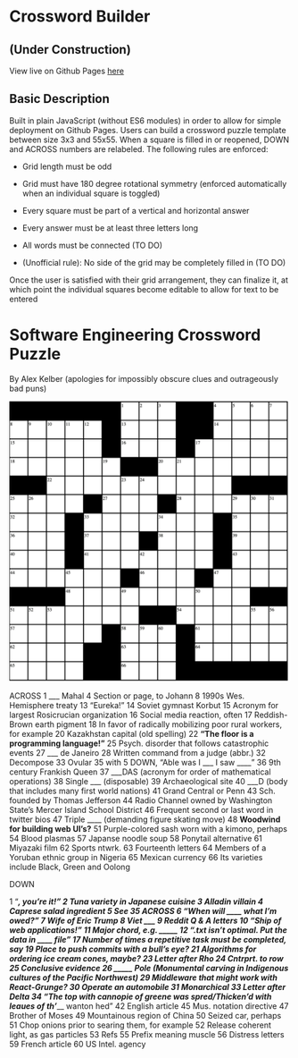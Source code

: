 # Crossword Builder 
## (Under Construction)

View live on Github Pages [here](https://zalmankelber.github.io/Crossword-Tool/)

## Basic Description

Built in plain JavaScript (without ES6 modules) in order to allow for simple deployment on Github Pages.  Users can build a crossword puzzle template between size 3x3 and 55x55.  When a square is filled in or reopened, DOWN and ACROSS numbers are relabeled.  The following rules are enforced:

* Grid length must be odd

* Grid must have 180 degree rotational symmetry (enforced automatically when an individual square is toggled)

* Every square must be part of a vertical and horizontal answer

* Every answer must be at least three letters long

* All words must be connected (TO DO)

* (Unofficial rule): No side of the grid may be completely filled in (TO DO)

Once the user is satisfied with their grid arrangement, they can finalize it, at which point the individual squares become editable to allow for text to be entered

# Software Engineering Crossword Puzzle

By Alex Kelber (apologies for impossibly obscure clues and outrageously bad puns)

![crossword template](SoftwareDevelopmentCrossword.png) 

ACROSS
1 ___ Mahal
4 Section or page, to Johann
8 1990s Wes. Hemisphere treaty
13 “Eureka!”
14 Soviet gymnast Korbut
15 Acronym for largest Rosicrucian organization
16 Social media reaction, often
17 Reddish-Brown earth pigment
18 In favor of radically mobilizing poor rural workers, for example
20 Kazakhstan capital (old spelling)
22 **“The floor is a programming language!”**
25 Psych. disorder that follows catastrophic events
27 ___ de Janeiro
28 Written command from a judge (abbr.)
32 Decompose
33 Ovular
35 with 5 DOWN, “Able was I ___ I saw ____”
36 9th century Frankish Queen
37 ___DAS (acronym for order of mathematical operations)
38 Single ___ (disposable)
39 Archaeological site
40 ___D (body that includes many first world nations)
41 Grand Central or Penn
43 Sch. founded by Thomas Jefferson 
44 Radio Channel owned by Washington State’s Mercer Island School District
46 Frequent second or last word in twitter bios
47 Triple ____ (demanding figure skating move)
48 **Woodwind for building web UI’s?**
51 Purple-colored sash worn with a kimono, perhaps
54 Blood plasmas
57 Japanse noodle soup
58 Ponytail alternative
61 Miyazaki film
62 Sports ntwrk.
63 Fourteenth letters
64 Members of a Yoruban ethnic group in Nigeria
65 Mexican currency
66 Its varieties include Black, Green and Oolong

DOWN

1 “___, you’re it!”
2 Tuna variety in Japanese cuisine
3 Alladin villain
4 Caprese salad ingredient 
5 See 35 ACROSS
6 “When will ____ what I’m owed?”
7 Wife of Eric Trump
8 Viet ___
9 Reddit Q & A letters
10 **“Ship of web applications!”**
11 Major chord, e.g. _____
12 “.txt isn’t optimal.  Put the data in ____ file”
17 Number of times a repetitive task must be completed, say
19 **Place to push commits with a bull’s eye?**
21 **Algorithms for ordering ice cream cones, maybe?** 
23 Letter after Rho
24 Cntrprt. to row
25 Conclusive evidence
26 _____ Pole (Monumental carving in Indigenous cultures of the Pacific Northwest)
29 **Middleware that might work with React-Grunge?**
30 Operate an automobile
31 Monarchical 
33 Letter after Delta
34 “The top with cannopie of greene was spred/Thicken’d with leaues of th’_____ wanton hed”
42 English article
45 Mus. notation directive
47 Brother of Moses
49 Mountainous region of China
50 Seized car, perhaps
51 Chop onions prior to searing them, for example
52 Release coherent light, as gas particles
53 Refs
55 Prefix meaning muscle
56 Distress letters
59 French article
60 US Intel. agency

